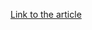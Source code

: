 [Link to the article](https://cybleinc.com/2021/04/19/zloader-returns-through-spelevo-exploit-kit-phishing-campaign/)
